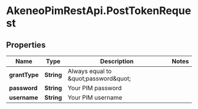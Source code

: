# AkeneoPimRestApi.PostTokenRequest

## Properties

Name | Type | Description | Notes
------------ | ------------- | ------------- | -------------
**grantType** | **String** | Always equal to \&quot;password\&quot; | 
**password** | **String** | Your PIM password | 
**username** | **String** | Your PIM username | 


